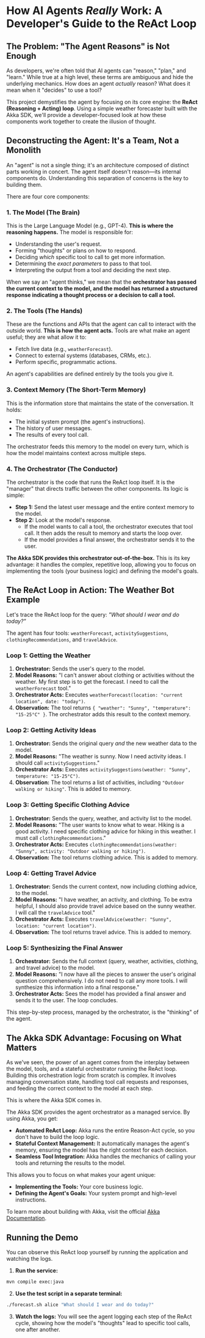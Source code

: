 # How AI Agents *Really* Work: A Developer's Guide to the ReAct Loop

## The Problem: "The Agent Reasons" is Not Enough

As developers, we're often told that AI agents can "reason," "plan," and "learn." While true at a high level, these terms are ambiguous and hide the underlying mechanics. How does an agent *actually* reason? What does it mean when it "decides" to use a tool?

This project demystifies the agent by focusing on its core engine: the **ReAct (Reasoning + Acting) loop**. Using a simple weather forecaster built with the Akka SDK, we'll provide a developer-focused look at how these components work together to create the illusion of thought.

## Deconstructing the Agent: It's a Team, Not a Monolith

An "agent" is not a single thing; it's an architecture composed of distinct parts working in concert. The agent itself doesn't reason—its internal components do. Understanding this separation of concerns is the key to building them.

There are four core components:

### 1. The Model (The Brain)

This is the Large Language Model (e.g., GPT-4). **This is where the reasoning happens.** The model is responsible for:

- Understanding the user's request.
- Forming "thoughts" or plans on how to respond.
- Deciding *which* specific tool to call to get more information.
- Determining the *exact parameters* to pass to that tool.
- Interpreting the output from a tool and deciding the next step.

When we say an "agent thinks," we mean that the **orchestrator has passed the current context to the model, and the model has returned a structured response indicating a thought process or a decision to call a tool.**

### 2. The Tools (The Hands)

These are the functions and APIs that the agent can call to interact with the outside world. **This is how the agent acts.** Tools are what make an agent useful; they are what allow it to:

- Fetch live data (e.g., `weatherForecast`).
- Connect to external systems (databases, CRMs, etc.).
- Perform specific, programmatic actions.

An agent's capabilities are defined entirely by the tools you give it.

### 3. Context Memory (The Short-Term Memory)

This is the information store that maintains the state of the conversation. It holds:

- The initial system prompt (the agent's instructions).
- The history of user messages.
- The results of every tool call.

The orchestrator feeds this memory to the model on every turn, which is how the model maintains context across multiple steps.

### 4. The Orchestrator (The Conductor)

The orchestrator is the code that runs the ReAct loop itself. It is the "manager" that directs traffic between the other components. Its logic is simple:

- **Step 1:** Send the latest user message and the entire context memory to the model.
- **Step 2:** Look at the model's response.
  - If the model wants to call a tool, the orchestrator executes that tool call. It then adds the result to memory and starts the loop over.
  - If the model provides a final answer, the orchestrator sends it to the user.

**The Akka SDK provides this orchestrator out-of-the-box.** This is its key advantage: it handles the complex, repetitive loop, allowing you to focus on implementing the tools (your business logic) and defining the model's goals.

## The ReAct Loop in Action: The Weather Bot Example

Let's trace the ReAct loop for the query: *"What should I wear and do today?"*

The agent has four tools: `weatherForecast`, `activitySuggestions`, `clothingRecommendations`, and `travelAdvice`.

### Loop 1: Getting the Weather

1. **Orchestrator:** Sends the user's query to the model.
2. **Model Reasons:** "I can't answer about clothing or activities without the weather. My first step is to get the forecast. I need to call the `weatherForecast` tool."
3. **Orchestrator Acts:** Executes `weatherForecast(location: "current location", date: "today")`.
4. **Observation:** The tool returns `{ "weather": "Sunny", "temperature": "15-25°C" }`. The orchestrator adds this result to the context memory.

### Loop 2: Getting Activity Ideas

1. **Orchestrator:** Sends the original query *and* the new weather data to the model.
2. **Model Reasons:** "The weather is sunny. Now I need activity ideas. I should call `activitySuggestions`."
3. **Orchestrator Acts:** Executes `activitySuggestions(weather: "Sunny", temperature: "15-25°C")`.
4. **Observation:** The tool returns a list of activities, including `"Outdoor walking or hiking"`. This is added to memory.

### Loop 3: Getting Specific Clothing Advice

1. **Orchestrator:** Sends the query, weather, and activity list to the model.
2. **Model Reasons:** "The user wants to know what to wear. Hiking is a good activity. I need specific clothing advice for hiking in this weather. I must call `clothingRecommendations`."
3. **Orchestrator Acts:** Executes `clothingRecommendations(weather: "Sunny", activity: "Outdoor walking or hiking")`.
4. **Observation:** The tool returns clothing advice. This is added to memory.

### Loop 4: Getting Travel Advice

1. **Orchestrator:** Sends the current context, now including clothing advice, to the model.
2. **Model Reasons:** "I have weather, an activity, and clothing. To be extra helpful, I should also provide travel advice based on the sunny weather. I will call the `travelAdvice` tool."
3. **Orchestrator Acts:** Executes `travelAdvice(weather: "Sunny", location: "current location")`.
4. **Observation:** The tool returns travel advice. This is added to memory.

### Loop 5: Synthesizing the Final Answer

1. **Orchestrator:** Sends the full context (query, weather, activities, clothing, and travel advice) to the model.
2. **Model Reasons:** "I now have all the pieces to answer the user's original question comprehensively. I do not need to call any more tools. I will synthesize this information into a final response."
3. **Orchestrator Acts:** Sees the model has provided a final answer and sends it to the user. The loop concludes.

This step-by-step process, managed by the orchestrator, is the "thinking" of the agent.

## The Akka SDK Advantage: Focusing on What Matters

As we've seen, the power of an agent comes from the interplay between the model, tools, and a stateful orchestrator running the ReAct loop. Building this orchestration logic from scratch is complex. It involves managing conversation state, handling tool call requests and responses, and feeding the correct context to the model at each step.

This is where the Akka SDK comes in.

The Akka SDK provides the agent orchestrator as a managed service. By using Akka, you get:

- **Automated ReAct Loop:** Akka runs the entire Reason-Act cycle, so you don't have to build the loop logic.
- **Stateful Context Management:** It automatically manages the agent's memory, ensuring the model has the right context for each decision.
- **Seamless Tool Integration:** Akka handles the mechanics of calling your tools and returning the results to the model.

This allows you to focus on what makes your agent unique:

- **Implementing the Tools:** Your core business logic.
- **Defining the Agent's Goals:** Your system prompt and high-level instructions.

To learn more about building with Akka, visit the official [Akka Documentation](https://doc.akka.io).

## Running the Demo

You can observe this ReAct loop yourself by running the application and watching the logs.

1. **Run the service:**

 ```sh
 mvn compile exec:java
 ```

2. **Use the test script in a separate terminal:**

 ```sh
 ./forecast.sh alice "What should I wear and do today?"
 ```

3. **Watch the logs:** You will see the agent logging each step of the ReAct cycle, showing how the model's "thoughts" lead to specific tool calls, one after another.